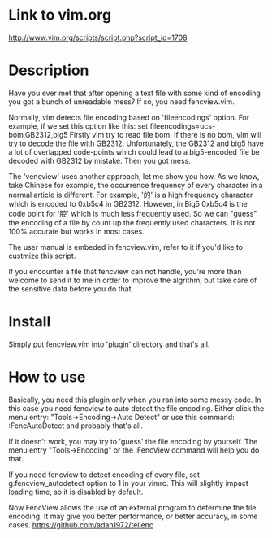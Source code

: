 # Link to vim.org
http://www.vim.org/scripts/script.php?script_id=1708

# Description
Have you ever met that after opening a text file with some kind of encoding you got a bunch of unreadable mess? 
If so, you need fencview.vim. 

Normally, vim detects file encoding based on 'fileencodings' option. For example, if we set this option like this: 
set fileencodings=ucs-bom,GB2312,big5 
Firstly vim try to read file bom. If there is no bom, vim will try to decode the file with GB2312. Unfortunately, the GB2312 and big5 have a lot of overlapped code-points which could lead to a big5-encoded file be decoded with GB2312 by mistake. Then you got mess. 

The 'vencview' uses another approach, let me show you how. 
As we know, take Chinese for example, the occurrence frequency of every character in a normal article is different. For example, '的' is a high frequency character which is encoded to 0xb5c4 in GB2312. However, in Big5 0xb5c4 is the code point for '腔' which is much less frequently used. So we can "guess" the encoding of a file by count up the frequently used characters. It is not 100% accurate but works in most cases. 

The user manual is embeded in fencview.vim, refer to it if you'd like to custmize this script.

If you encounter a file that fencview can not handle, you're more than welcome to send it to me in order to improve the algrithm, but take care of the sensitive data before you do that.

# Install
Simply put fencview.vim into 'plugin' directory and that's all.

# How to use
Basically, you need this plugin only when you ran into some messy code. In this case you need fencview to auto detect the file encoding. Either click the menu entry:
"Tools->Encoding->Auto Detect"
or use this command:
:FencAutoDetect
and probably that's all.

If it doesn't work, you may try to 'guess' the file encoding by yourself.
The menu entry "Tools->Encoding" or the :FencView command will help you do that.

If you need fencview to detect encoding of every file, set g:fencview_autodetect option to 1 in your vimrc. This will slightly impact loading time, so it is disabled by default.

Now FencView allows the use of an external program to determine the file encoding. It may give you better performance, or better accuracy, in some cases.
https://github.com/adah1972/tellenc
